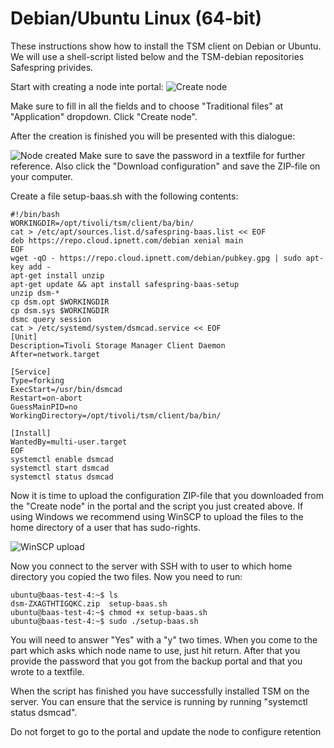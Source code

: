 # Debian/Ubuntu Linux (64-bit)
 
These instructions show how to install the TSM client on Debian or Ubuntu.
We will use a shell-script listed below and the TSM-debian repositories Safespring
privides.
 
Start with creating a node inte portal:
![Create node](/images/create-node.png)

Make sure to fill in all the fields and to choose "Traditional files" at "Application" dropdown. Click "Create node".

After the creation is finished you will be presented with this dialogue:

![Node created](/images/node-created.png)
Make sure to save the password in a textfile for further reference. Also click
the "Download configuration" and save the ZIP-file on your computer.

Create a file setup-baas.sh with the following contents:

```shell
#!/bin/bash
WORKINGDIR=/opt/tivoli/tsm/client/ba/bin/
cat > /etc/apt/sources.list.d/safespring-baas.list << EOF
deb https://repo.cloud.ipnett.com/debian xenial main
EOF
wget -qO - https://repo.cloud.ipnett.com/debian/pubkey.gpg | sudo apt-key add -
apt-get install unzip
apt-get update && apt install safespring-baas-setup
unzip dsm-*
cp dsm.opt $WORKINGDIR
cp dsm.sys $WORKINGDIR
dsmc query session
cat > /etc/systemd/system/dsmcad.service << EOF
[Unit]
Description=Tivoli Storage Manager Client Daemon
After=network.target

[Service]
Type=forking
ExecStart=/usr/bin/dsmcad
Restart=on-abort
GuessMainPID=no
WorkingDirectory=/opt/tivoli/tsm/client/ba/bin/

[Install]
WantedBy=multi-user.target
EOF
systemctl enable dsmcad
systemctl start dsmcad
systemctl status dsmcad
```

Now it is time to upload the configuration ZIP-file that you downloaded from the 
"Create node" in the portal and the script you just created above. If using Windows
we recommend using WinSCP to upload the files to the home directory of a user
that has sudo-rights.

![WinSCP upload](/images/winscp-upload.png)
<image winscp-upload.png>

Now you connect to the server with SSH with to user to which home directory
you copied the two files. 
Now you need to run:
```shell
ubuntu@baas-test-4:~$ ls
dsm-ZXAGTHTIGQKC.zip  setup-baas.sh
ubuntu@baas-test-4:~$ chmod +x setup-baas.sh
ubuntu@baas-test-4:~$ sudo ./setup-baas.sh
```
You will need to answer "Yes" with a "y" two times.
When you come to the part which asks which node name to use, just hit return.
After that you provide the password that you got from the backup portal and 
that you wrote to a textfile.

When the script has finished you have successfully installed TSM on the server.
You can ensure that the service is running by running "systemctl status dsmcad".

Do not forget to go to the portal and update the node to configure retention
